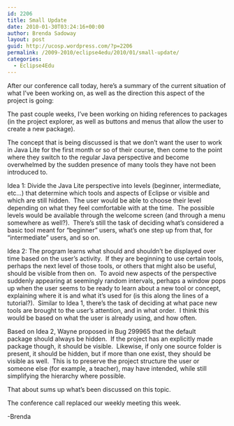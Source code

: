 ```yaml
---
id: 2206
title: Small Update
date: 2010-01-30T03:24:16+00:00
author: Brenda Sadoway
layout: post
guid: http://ucosp.wordpress.com/?p=2206
permalink: /2009-2010/eclipse4edu/2010/01/small-update/
categories:
  - Eclipse4Edu
---
```

<!--             HTML{height:100%;cursor:text;} BODY{padding:3px;border:0px;margin:0px;} .PlainText,.HTML{font-family:'Lucida Console' !important; font-size: 80%;} P{margin:0em !important;padding:0em !important;} BLOCKQUOTE,UL,OL{margin-top:0em !important;margin-bottom: 0em !important;padding-top:0em !important;padding-bottom:0em !important;} *{text-indent:0in !important;} SPAN.squiggly{border-bottom:dotted 1px #f00}          -->After our conference call today, here&#8217;s a summary of the current situation of what I&#8217;ve been working on, as well as the direction this aspect of the project is going:

The past couple weeks, I&#8217;ve been working on hiding references to packages (in the project explorer, as well as buttons and menus that allow the user to create a new package).

The concept that is being discussed is that we don&#8217;t want the user to work in Java Lite for the first month or so of their course, then come to the point where they switch to the regular Java perspective and become overwhelmed by the sudden presence of many tools they have not been introduced to.

Idea 1: Divide the Java Lite perspective into levels (beginner, intermediate, etc&#8230;) that determine which tools and aspects of Eclipse or visible and which are still hidden.  The user would be able to choose their level depending on what they feel comfortable with at the time.  The possible levels would be available through the welcome screen (and through a menu somewhere as well?).  There&#8217;s still the task of deciding what&#8217;s considered a basic tool meant for &#8220;beginner&#8221; users, what&#8217;s one step up from that, for &#8220;intermediate&#8221; users, and so on.

Idea 2: The program learns what should and shouldn&#8217;t be displayed over time based on the user&#8217;s activity.  If they are beginning to use certain tools, perhaps the next level of those tools, or others that might also be useful, should be visible from then on.  To avoid new aspects of the perspective suddenly appearing at seemingly random intervals, perhaps a window pops up when the user seems to be ready to learn about a new tool or concept, explaining where it is and what it&#8217;s used for (is this along the lines of a tutorial?).  Similar to Idea 1, there&#8217;s the task of deciding at what pace new tools are brought to the user&#8217;s attention, and in what order.  I think this would be based on what the user is already using, and how often.

Based on Idea 2, Wayne proposed in Bug 299965 that the default package should always be hidden.  If the project has an explicitly made package though, it should be visible.  Likewise, if only one source folder is present, it should be hidden, but if more than one exist, they should be visible as well.  This is to preserve the project structure the user or someone else (for example, a teacher), may have intended, while still simplifying the hierarchy where possible.

That about sums up what&#8217;s been discussed on this topic.

The conference call replaced our weekly meeting this week.

-Brenda
